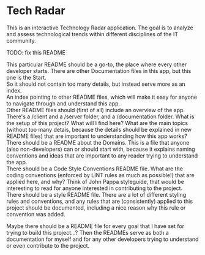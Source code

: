 # Tech Radar

This is an interactive Technology Radar application. 
The goal is to analyze and assess technological trends within different disciplines of the IT community.

TODO: fix this README

This particular README should be a go-to, the place where every other developer starts. There are other Documentation files in this app, but this one is the Start.  
So it should not contain too many details, but instead serve more as an index.  
An index pointing to other README files, which will make it easy for anyone to navigate through and understand this app.  
Other README files should (first of all) include an overview of the app. There's a /client and a /server folder, and a /documentation folder. What is the setup of this project? What will I find here? What are the main topics (without too many detais, because the details should be explained in new README files) that are important to understanding how this app works?  
There should be a README about the Domains. This is a file that anyone (also non-developers) can or should start with, because it explains naming conventions and ideas that are important to any reader trying to understand the app.  
There should be a Code Style Conventions README file. What are the coding conventions (enforced by LINT rules as much as possible!) that are applied here, and why? Think of John Pappa styleguide, that would be interesting to read for anyone interested in contributing to the project.  
There should be a style README file. There are a lot of different styling rules and conventions, and any rules that are (consistently) applied to this project should be documented, including a nice reason why this rule or convention was added.   


Maybe there should be a README file for every goal that I have set for trying to build this project...? Then the READMEs serve as both a documentation for myself and for any other developers trying to understand or even contribute to the project. 